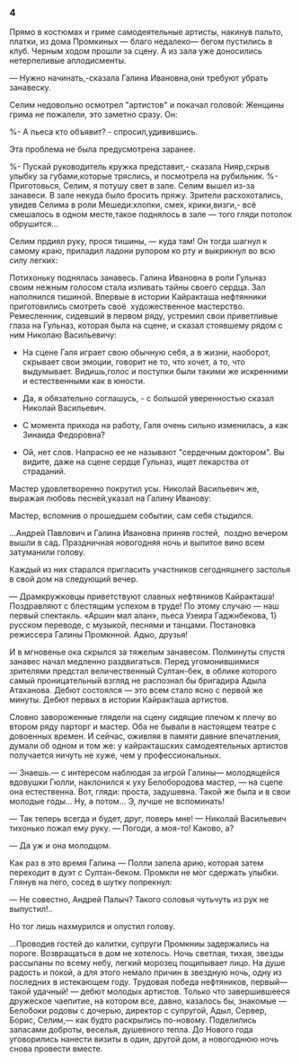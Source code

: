 ### 4

Прямо в костюмах и гриме самодеятельные артисты, накинув пальто, платки, из дома Промкиных — благо недалеко— бегом пустились в клуб.
Черным ходом прошли за сцену.
А из зала уже доносились нетерпеливые аплодисменты.

— Нужно начинать,-сказала Галина Ивановна,они требуют убрать занавеску.

Селим недовольно осмотрел "артистов" и покачал головой: Женщины грима не пожалели, это заметно сразу.
Он:

%- А пьеса кто объявит? - спросил,удивившись.

Эта проблема не была предусмотрена заранее.

%- Пускай руководитель кружка представит,- сказала Нияр,скрыв улыбку за губами,которые тряслись, и посмотрела на рубильник.
%- Приготовься, Селим, я потушу свет в зале.
Селим вышел из-за занавеси.
В зале некуда было бросить пряжу.
Зрители расхохотались, увидев Селима в роли Мешеди:хлопки, смех, крики,визги,- всё смешалось в одном месте,такое поднялось в зале — того гляди потолок обрушится...

Селим прдиял руку, прося тишины, — куда там!
Он тогда шагнул к самому краю, приладил ладони рупором ко рту и выкрикнул во всю силу легких:

Потихоньку поднялась занавесь.
Галина Ивановна в роли Гульназ своим нежным голосом стала изливать тайны своего сердца.
Зал наполнился тишиной.
Впервые в истории Кайракташа нефтянники приготовились смотреть своё  художественное мастерство.
Ремесленник, сидевший в первом ряду, устремил свои приветливые глаза на Гульназ, которая была на сцене, и сказал стоявшему рядом с ним Николаю Васильевичу:

- На сцене Галя играет свою обычную себя, а в жизни, наоборот, скрывает свои эмоции, говорит не то, что хочет, а то, что выдумывает.
Видишь,голос и поступки были такими же искренними и естественными как в юности.


- Да, я обязательно соглашусь, - с большой уверенностью сказал Николай Васильевич.
- С момента прихода на работу, Галя очень сильно изменилась, а как Зинаида Федоровна?


- Ой, нет слов.
Напрасно ее не называют "сердечным доктором".
Вы видите, даже на сцене сердце Гульназ, ищет лекарства от страданий.

Мастер удовлетворенно покрутил усы.
Николай Васильевич же, выражая любовь песней,указал на Галину Иванову:



Мастер, вспомнив о прошедшем событии, сам себя стыдился.

...Андрей Павлович и Галина Ивановна приняв гостей,  поздно вечером вышли в сад.
Праздничная новогодняя ночь и выпитое вино всем затуманили голову.

Каждый из них старался пригласить участников сегодняшнего застолья в свой дом на следующий вечер.


— Драмкружковцы приветствуют славных нефтяников Кайракташа!
Поздравляют с блестящим успехом в труде!
По этому случаю — наш первый спектакль.
«Аршин мал алан», пьеса Узеира Гаджнбекова, 1} русском переводе, с музыкой, песнями и танцами.
Постановка режиссера Галины Промкнной.
Адыо, друзья!

И в мгновенье ока скрылся за тяжелым занавесом.
Полминуты спустя занавес начал медленно раздвигаться.
Перед угомонившимися зрителями предстал величественный Султан-бек, в облике которого самый проницательный взгляд не распознал бы бригадира Адыла Атаханова.
Дебют состоялся — это всем стало ясно с первой же минуты.
Дебют первых в истории Кайракташа артистов.

Словно завороженные глядели на сцену сидящие плечом к плечу во втором ряду парторг и мастер.
Оба не бывали в настоящем театре с довоенных времен.
И сейчас, оживляя в памяти давние впечатления, думали об одном и том же: у кайракташских самодеятельных артистов получается ничуть не хуже, чем у профессиональных.

— Знаешь.— с интересом наблюдая за игрой Галины— молодящейся вдовушки Гюлли, наклонился к уху Белобородова мастер, — на сцепе она естественна.
Вот, гляди: проста, задушевна.
Такой же была и в свои молодые годы...
Ну, а потом...
Э, лучше не вспоминать!

— Так теперь всегда и будет, друг, поверь мне!
— Николай Васильевич тихонько пожал ему руку.
— Погоди, а моя-то!
Каково, а?

— Да уж и она молодцом.

Как раз в это время Галина — Полли запела арию, которая затем переходит в дуэт с Султан-беком.
Промкпи не мог сдержать улыбки.
Глянув на пего, сосед в шутку попрекнул:

— Не совестно, Андрей Палыч?
Такого соловья чутьчуть из рук не выпустил!..

Но тог лишь нахмурился и опустил голову.

...Проводив гостей до калитки, супруги Промкниы задержались на пороге.
Возвращаться в дом не хотелось.
Ночь светлая, тихая, звезды рассыпаны по всему небу, легкий морозец пощипывает лицо.
На душе радость и покой, а для этого немало причин в звездную ночь, одну из последних в истекающем году.
Трудовая победа нефтяников, первый—такой удачный!
— дебют молодых артистов.
Только что завершившееся дружеское чаепитие, на котором все, давно, казалось бы, знакомые — Белобоки родовы с дочерью, директор с супругой, Адыл, Сервер, Борис, Селим,— как будто раскрылись по-новому.
Поделились запасами доброты, веселья, душевного тепла.
До Нового года уговорились нанести визиты в один, другой дом, а новогоднюю ночь снова провести вместе.
